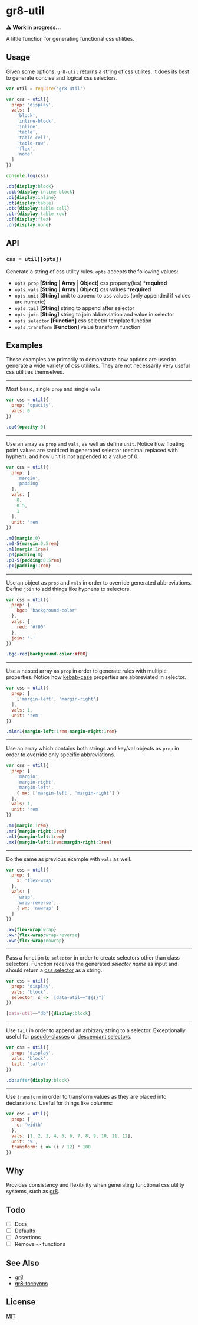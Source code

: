 # gr8-util

**⚠️ Work in progress...**

A little function for generating functional css utilities.

## Usage

Given some options, `gr8-util` returns a string of css utilites. It does its best to generate concise and logical css selectors.

```js
var util = require('gr8-util')

var css = util({
  prop: 'display',
  vals: [
    'block',
    'inline-block',
    'inline',
    'table',
    'table-cell',
    'table-row',
    'flex',
    'none'
  ]
})

console.log(css)
```

```css
.db{display:block}
.dib{display:inline-block}
.di{display:inline}
.dt{display:table}
.dtc{display:table-cell}
.dtr{display:table-row}
.df{display:flex}
.dn{display:none}
```

## API

### `css = util([opts])`

Generate a string of css utility rules. `opts` accepts the following values:

- `opts.prop` **[String | Array | Object]** css property(ies) ***required**
- `opts.vals` **[String | Array | Object]** css values ***required**
- `opts.unit` **[String]** unit to append to css values (only appended if values are numeric)
- `opts.tail` **[String]** string to append after selector
- `opts.join` **[String]** string to join abbreviation and value in selector
- `opts.selector` **[Function]** css selector template function
- `opts.transform` **[Function]** value transform function

## Examples

These examples are primarily to demonstrate how options are used to generate a wide variety of css utilities. They are not necessarily very useful css utilities themselves.

---

Most basic, single `prop` and single `vals`

```js
var css = util({
  prop: 'opacity',
  vals: 0
})
```

```css
.op0{opacity:0}
```

---

Use an array as `prop` and `vals`, as well as define `unit`. Notice how floating point values are sanitized in generated selector (decimal replaced with hyphen), and how unit is not appended to a value of 0.

```js
var css = util({
  prop: [
    'margin',
    'padding'
  ],
  vals: [
    0,
    0.5,
    1
  ],
  unit: 'rem'
})
```

```css
.m0{margin:0}
.m0-5{margin:0.5rem}
.m1{margin:1rem}
.p0{padding:0}
.p0-5{padding:0.5rem}
.p1{padding:1rem}
```

---

Use an object as `prop` and `vals` in order to override generated abbreviations. Define `join` to add things like hyphens to selectors.

```js
var css = util({
  prop: {
    bgc: 'background-color'
  },
  vals: {
    red: '#f00'
  },
  join: '-'
})
```

```css
.bgc-red{background-color:#f00}
```

---

Use a nested array as `prop` in order to generate rules with multiple properties. Notice how [kebab-case](https://softwareengineering.stackexchange.com/questions/104468/if-this-is-camelcase-what-is-this) properties are abbreviated in selector.

```js
var css = util({
  prop: [
    ['margin-left', 'margin-right']
  ],
  vals: 1,
  unit: 'rem'
})
```

```css
.mlmr1{margin-left:1rem;margin-right:1rem}
```

---

Use an array which contains both strings and key/val objects as `prop` in order to override only specific abbreviations.

```js
var css = util({
  prop: [ 
    'margin',
    'margin-right',
    'margin-left',
    { mx: ['margin-left', 'margin-right'] }
  ],
  vals: 1,
  unit: 'rem'
})
```

```css
.m1{margin:1rem}
.mr1{margin-right:1rem}
.ml1{margin-left:1rem}
.mx1{margin-left:1rem;margin-right:1rem}
```

---

Do the same as previous example with `vals` as well.

```js
var css = util({
  prop: {
    x: 'flex-wrap'
  },
  vals: [
    'wrap',
    'wrap-reverse',
    { wn: 'nowrap' }
  ]
})
```

```css
.xw{flex-wrap:wrap}
.xwr{flex-wrap:wrap-reverse}
.xwn{flex-wrap:nowrap}
```

---

Pass a function to `selector` in order to create selectors other than class selectors. Function receives the generated *selector name* as input and should return a [css selector](https://developer.mozilla.org/en-US/docs/Web/CSS/CSS_Selectors) as a string.

```js
var css = util({
  prop: 'display',
  vals: 'block',
  selector: s => `[data-util~="${s}"]`
})
```

```css
[data-util~="db"]{display:block}
```

---

Use `tail` in order to append an arbitrary string to a selector. Exceptionally useful for [pseudo-classes](https://developer.mozilla.org/en-US/docs/Web/CSS/Pseudo-classes) or [descendant selectors](https://developer.mozilla.org/en-US/docs/Web/CSS/Descendant_selectors).

```js
var css = util({
  prop: 'display',
  vals: 'block',
  tail: ':after'
})
```

```css
.db:after{display:block}
```

---

Use `transform` in order to transform values as they are placed into declarations. Useful for things like columns:

```js
var css = util({
  prop: {
    c: 'width'
  },
  vals: [1, 2, 3, 4, 5, 6, 7, 8, 9, 10, 11, 12],
  unit: '%',
  transform: i => (i / 12) * 100
})
```

## Why

Provides consistency and flexibility when generating functional css utility systems, such as [gr8](https://github.com/jongacnik/gr8).

## Todo

- [ ] Docs
- [ ] Defaults
- [ ] Assertions
- [ ] Remove `=>` functions

## See Also

- [gr8](https://github.com/jongacnik/gr8)
- ~~[gr8-tachyons]()~~

## License

[MIT]()
